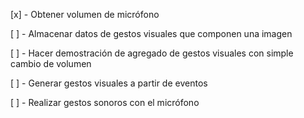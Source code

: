 [x] - Obtener volumen de micrófono

[ ] - Almacenar datos de gestos visuales que componen una imagen

[ ] - Hacer demostración de agregado de gestos visuales con simple cambio de volumen

[ ] - Generar gestos visuales a partir de eventos



[ ] - Realizar gestos sonoros con el micrófono